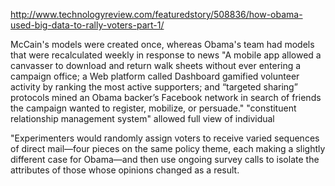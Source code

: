 http://www.technologyreview.com/featuredstory/508836/how-obama-used-big-data-to-rally-voters-part-1/

McCain's models were created once, whereas Obama's team had models that were recalculated weekly in response to news
"A mobile app allowed a canvasser to download and return walk sheets without ever entering a campaign office; a Web platform called Dashboard gamified volunteer activity by ranking the most active supporters; and “targeted sharing” protocols mined an Obama backer’s Facebook network in search of friends the campaign wanted to register, mobilize, or persuade."
"constituent relationship management system" allowed full view of individual

"Experimenters would randomly assign voters to receive varied sequences of direct mail—four pieces on the same policy theme, each making a slightly different case for Obama—and then use ongoing survey calls to isolate the attributes of those whose opinions changed as a result.

